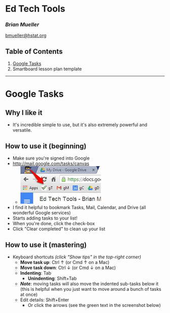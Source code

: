 # Ed Tech Tools
### _Brian Mueller_
bmueller@hstat.org

## Table of Contents
1. [Google Tasks](#gtasks)
2. Smartboard lesson plan template

---

<a name="gtasks"></a>
# Google Tasks
## Why I like it
 * It's incredible simple to use, but it's also extremely powerful and versatile.

## How to use it (beginning)
 * Make sure you're signed into Google
 * http://mail.google.com/tasks/canvas
   * ![google tasks bookmark](gTasks-bookmark.jpg)
 * I find it helpful to bookmark Tasks, Mail, Calendar, and Drive (all wonderful Google services)
 * Starts adding tasks to your list!
 * When you're done, click the check-box
 * Click "Clear completed" to clean up your list

## How to use it (mastering)
 * Keyboard shortcuts _(click "Show tips" in the top-right corner)_
   * **Move task up**: Ctrl ↑ (or Cmd ↑ on a Mac)
   * **Move task down**: Ctrl ↓ (or Cmd ↓ on a Mac)
   * **Indenting**: Tab
     * **Unindenting**: Shift+Tab
   * **_Note_**: moving tasks will also move the indented sub-tasks below it (this is helpful when you just want to move around a bunch of tasks at once)
   * Edit details: Shift+Enter
     * Or click the arrows (see the green text in the screenshot below)